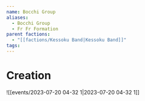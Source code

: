 ```yaml
---
name: Bocchi Group
aliases:
  - Bocchi Group
  - Fr Fr Formation
parent factions:
  - "[[factions/Kessoku Band|Kessoku Band]]"
tags:
---
```

# Creation
![[events/2023-07-20 04-32 1|2023-07-20 04-32 1]]